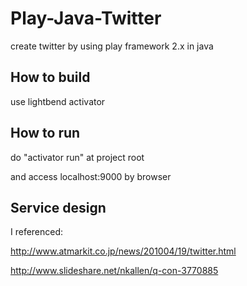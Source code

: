 # Play-Java-Twitter

create twitter by using play framework 2.x in java

## How to build 
use lightbend activator


## How to run 
do "activator run" at project root

and access localhost:9000 by browser


## Service design
I referenced:

http://www.atmarkit.co.jp/news/201004/19/twitter.html

http://www.slideshare.net/nkallen/q-con-3770885
